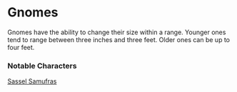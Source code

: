 #  Gnomes
Gnomes have the ability to change their size within a range.  Younger ones tend
to range between three inches and three feet. Older ones can be up to four
feet.

### Notable Characters

[Sassel Samufras](../characters/sassel-samufras.md)
